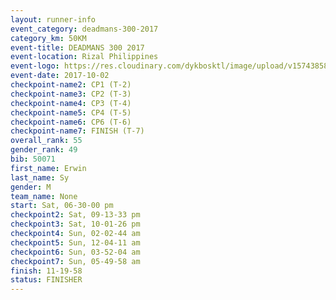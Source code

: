 ```yaml
---
layout: runner-info 
event_category: deadmans-300-2017 
category_km: 50KM 
event-title: DEADMANS 300 2017 
event-location: Rizal Philippines 
event-logo: https://res.cloudinary.com/dykbosktl/image/upload/v1574385898/Logo/2017-DM300-Logo_ljecaw.jpg 
event-date: 2017-10-02 
checkpoint-name2: CP1 (T-2) 
checkpoint-name3: CP2 (T-3) 
checkpoint-name4: CP3 (T-4) 
checkpoint-name5: CP4 (T-5) 
checkpoint-name6: CP6 (T-6) 
checkpoint-name7: FINISH (T-7) 
overall_rank: 55
gender_rank: 49
bib: 50071
first_name: Erwin
last_name: Sy
gender: M
team_name: None
start: Sat, 06-30-00 pm
checkpoint2: Sat, 09-13-33 pm
checkpoint3: Sat, 10-01-26 pm
checkpoint4: Sun, 02-02-44 am
checkpoint5: Sun, 12-04-11 am
checkpoint6: Sun, 03-52-04 am
checkpoint7: Sun, 05-49-58 am
finish: 11-19-58
status: FINISHER
---
```

